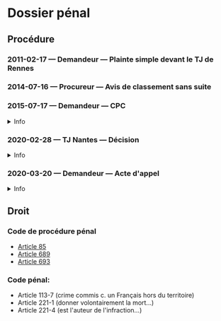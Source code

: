 # Dossier pénal

## Procédure
### 2011-02-17 — Demandeur — Plainte simple devant le TJ de Rennes
### 2014-07-16 — Procureur — Avis de classement sans suite
### 2015-07-17 — Demandeur — CPC
<details>
  <summary>Info</summary>
  
* Conseil: Me Bleykasten
* No. 130255
* [piece](../pieces/6c911fdc/6c911fdc.pdf)
</details>

### 2020-02-28 — TJ Nantes — Décision
<details>
  <summary>Info</summary>
  
* Effet: non-lieu
* [piece](../pieces/27676369/27676369.pdf)
</details>

### 2020-03-20 — Demandeur — Acte d'appel
<details>
  <summary>Info</summary>
  
* [piece](../pieces/5ab77408/5ab77408.pdf)
</details>

## Droit
### Code de procédure pénal
* [Article 85](https://www.legifrance.gouv.fr/codes/article_lc/LEGIARTI000038312069/)
* [Article 689](https://www.legifrance.gouv.fr/codes/section_lc/LEGITEXT000006071154/LEGISCTA000006151920/#LEGISCTA000006151920)
* [Article 693](https://www.legifrance.gouv.fr/codes/article_lc/LEGIARTI000039279364)
### Code pénal:
* Article 113-7 (crime commis c. un Français hors du territoire)
* Article 221-1 (donner volontairement la mort...)
* Article 221-4 (est l'auteur de l'infraction...)
